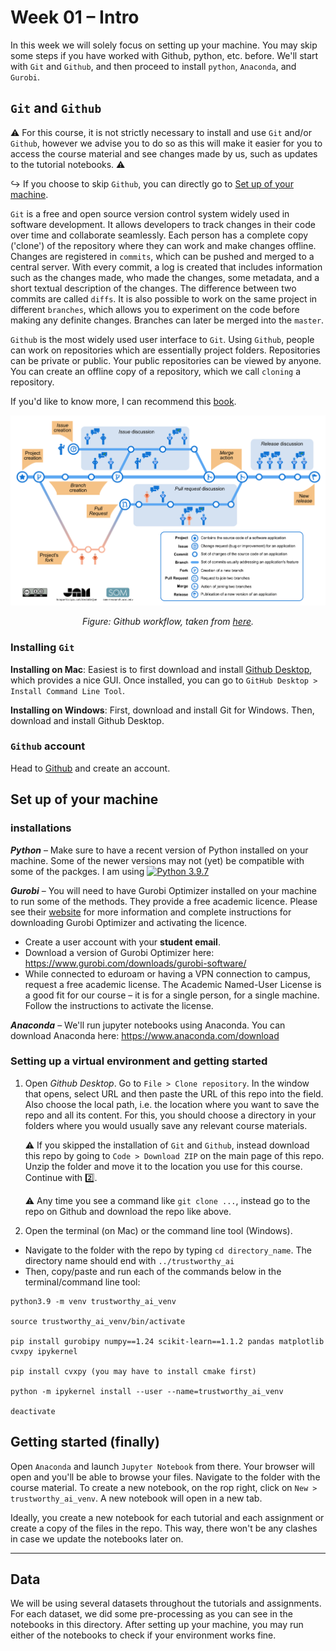 # Week 01 – Intro

In this week we will solely focus on setting up your machine. You may skip some steps if you have worked with Github, python, etc. before. We'll start with `Git` and `Github`, and then proceed to install `python`, `Anaconda`, and `Gurobi`.

## `Git` and `Github`

:warning: For this course, it is not strictly necessary to install and use `Git` and/or `Github`, however we advise you to do so as this will make it easier for you to access the course material and see changes made by us, such as updates to the tutorial notebooks. :warning:

:arrow_right_hook: If you choose to skip `Github`, you can directly go to [Set up of your machine](https://github.com/tabearoeber/trustworthy_ai/tree/main/01_intro#Set-up-of-your-machine).

`Git` is a free and open source version control system widely used in software development. It allows developers to track changes in their code over time and collaborate seamlessly. Each person has a complete copy ('clone') of the repository where they can work and make changes offline. Changes are registered in `commits`, which can be pushed and merged to a central server. With every commit, a log is created that includes information such as the changes made, who made the changes, some metadata, and a short textual description of the changes. The difference between two commits are called `diffs`. It is also possible to work on the same project in different `branches`, which allows you to experiment on the code before making any definite changes. Branches can later be merged into the `master`.

`Github` is the most widely used user interface to `Git`. Using `Github`, people can work on repositories which are essentially project folders. Repositories can be private or public. Your public repositories can be viewed by anyone. You can create an offline copy of a repository, which we call `cloning` a repository.

If you'd like to know more, I can recommend this [book](https://git-scm.com/book/en/v2).

<p align="center">
   <img src="../img/github-process-english.png" width="700">
</p>
<p align="center">
    <em>Figure: Github workflow, taken from <a href="https://livablesoftware.com/development-process-in-github-basic-infographic/">here</a>.</em>
</p>

### Installing `Git`

**Installing on Mac**: Easiest is to first download and install [Github Desktop](https://desktop.github.com), which provides a nice GUI. Once installed, you can go to `GitHub Desktop > Install Command Line Tool`. 

**Installing on Windows**: First, download and install Git for Windows. Then, download and install Github Desktop. 

### `Github` account

Head to [Github](https://github.com) and create an account.


## Set up of your machine 

### installations

***Python*** – 
Make sure to have a recent version of Python installed on your machine. Some of the newer versions may not (yet) be compatible with some of the packges. I am using [![Python 3.9.7](https://img.shields.io/badge/Python-3.9.7-green.svg)](https://www.python.org/downloads/release/python-383/)

***Gurobi*** –
You will need to have Gurobi Optimizer installed on your machine to run some of the methods. They provide a free academic licence. Please see their [website](https://www.gurobi.com/downloads/) for more information and complete instructions for downloading Gurobi Optimizer and activating the licence.
- Create a user account with your **student email**.
- Download a version of Gurobi Optimizer here: https://www.gurobi.com/downloads/gurobi-software/
- While connected to eduroam or having a VPN connection to campus, request a free academic license. The Academic Named-User License is a good fit for our course – it is for a single person, for a single machine. Follow the instructions to activate the license.

***Anaconda*** – 
We'll run jupyter notebooks using Anaconda. You can download Anaconda here: https://www.anaconda.com/download 

### Setting up a virtual environment and getting started

1. Open _Github Desktop_. Go to `File > Clone repository`. In the window that opens, select URL and then paste the URL of this repo into the field. Also choose the local path, i.e. the location where you want to save the repo and all its content. For this, you should choose a directory in your folders where you would usually save any relevant course materials.

   :warning: If you skipped the installation of `Git` and `Github`, instead download this repo by going to `Code > Download ZIP` on the main page of this repo. Unzip the folder and move it to the location you use for this course. Continue with :two:.
   
   :warning: Any time you see a command like `git clone ...`, instead go to the repo on Github and download the repo like above.

3. Open the terminal (on Mac) or the command line tool (Windows). 

- Navigate to the folder with the repo by typing `cd directory_name`. The directory name should end with `../trustworthy_ai`
- Then, copy/paste and run each of the commands below in the terminal/command line tool:

```
python3.9 -m venv trustworthy_ai_venv

source trustworthy_ai_venv/bin/activate

pip install gurobipy numpy==1.24 scikit-learn==1.1.2 pandas matplotlib cvxpy ipykernel

pip install cvxpy (you may have to install cmake first)

python -m ipykernel install --user --name=trustworthy_ai_venv

deactivate
```

## Getting started (finally)

Open `Anaconda` and launch `Jupyter Notebook` from there. Your browser will open and you'll be able to browse your files. Navigate to the folder with the course material. To create a new notebook, on the rop right, click on `New > trustworthy_ai_venv`. A new notebook will open in a new tab. 

Ideally, you create a new notebook for each tutorial and each assignment or create a copy of the files in the repo. This way, there won't be any clashes in case we update the notebooks later on.

---

## Data

We will be using several datasets throughout the tutorials and assignments. For each dataset, we did some pre-processing as you can see in the notebooks in this directory. After setting up your machine, you may run either of the notebooks to check if your environment works fine.



